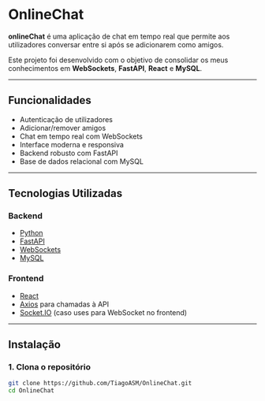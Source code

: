 #  OnlineChat

**onlineChat** é uma aplicação de chat em tempo real que permite aos utilizadores conversar entre si após se adicionarem como amigos.

Este projeto foi desenvolvido com o objetivo de consolidar os meus conhecimentos em **WebSockets**, **FastAPI**, **React** e **MySQL**.

---

##  Funcionalidades

- Autenticação de utilizadores
- Adicionar/remover amigos
- Chat em tempo real com WebSockets
- Interface moderna e responsiva
- Backend robusto com FastAPI
- Base de dados relacional com MySQL

---

##  Tecnologias Utilizadas

###  Backend
- [Python](https://www.python.org/)
- [FastAPI](https://fastapi.tiangolo.com/)
- [WebSockets](https://fastapi.tiangolo.com/advanced/websockets/)
- [MySQL](https://www.mysql.com/)

###  Frontend
- [React](https://reactjs.org/)
- [Axios](https://axios-http.com/) para chamadas à API
- [Socket.IO](https://socket.io/) (caso uses para WebSocket no frontend)

---

##  Instalação

### 1. Clona o repositório

```bash
git clone https://github.com/TiagoASM/OnlineChat.git
cd OnlineChat
